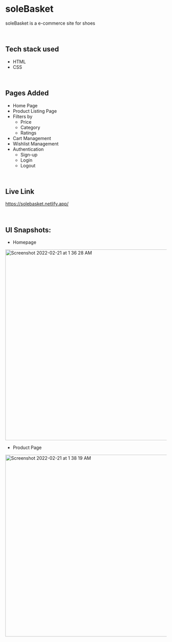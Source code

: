 # soleBasket
 soleBasket is a e-commerce site for shoes
 
 <br/>

 ## Tech stack used
 - HTML
 - CSS

<br/>

## Pages Added
- Home Page
- Product Listing Page
- Filters by
    - Price
    - Category
    - Ratings
- Cart Management
- Wishlist Management
- Authentication
    - Sign-up
    - Login
    - Logout

<br/>

## Live Link
https://solebasket.netlify.app/

<br/>

## UI Snapshots:

- Homepage
<img width="595" alt="Screenshot 2022-02-21 at 1 36 28 AM" src="https://user-images.githubusercontent.com/53048695/154862125-c743a3d2-65a0-4cd3-8865-9eaff5bc487c.png">


- Product Page

<img width="567" alt="Screenshot 2022-02-21 at 1 38 19 AM" src="https://user-images.githubusercontent.com/53048695/154862190-903d2a65-9bac-464d-837a-b272420210a2.png">
